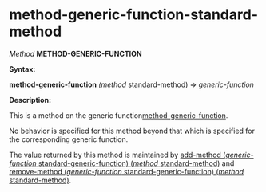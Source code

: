 method-generic-function-standard-method
=======================================

*Method* **METHOD-GENERIC-FUNCTION**

**Syntax:**

**method-generic-function** *(method* standard-method) => *generic-function*

**Description:**

This is a method on the generic function[method-generic-function](/docs/meta-object-protocol/method-generic-function).

No behavior is specified for this method beyond that which is specified for the corresponding generic function.

The value returned by this method is maintained by [add-method (*generic-function* standard-generic-function) (*method* standard-method)](/docs/meta-object-protocol/add-method-standard-generic-function-standard-method) and [remove-method (*generic-function* standard-generic-function) (*method* standard-method)](/docs/meta-object-protocol/remove-method-standard-generic-function-standard-method).
